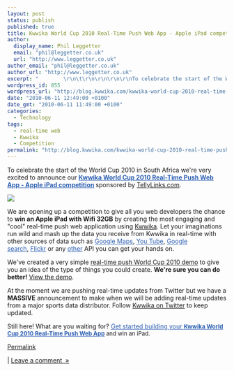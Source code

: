 ```yaml
---
layout: post
status: publish
published: true
title: Kwwika World Cup 2010 Real-Time Push Web App - Apple iPad competition
author:
  display_name: Phil Leggetter
  email: "phil@leggetter.co.uk"
  url: "http://www.leggetter.co.uk"
author_email: "phil@leggetter.co.uk"
author_url: "http://www.leggetter.co.uk"
excerpt: "        \r\n\t\r\n\r\n\r\n\r\nTo celebrate the start of the World Cup 2010 in South\_Africa we're very excited to announce our\_Kwwika World Cup 2010 Real-Time Push Web App - Apple iPad competition\_sponsored by TellyLinks.com.\r\n\r\nFind out more about the\_Kwwika World ..."
wordpress_id: 855
wordpress_url: "http://blog.kwwika.com/kwwika-world-cup-2010-real-time-push-web-app"
date: "2010-06-11 12:49:00 +0100"
date_gmt: "2010-06-11 11:49:00 +0100"
categories:
  - Technology
tags:
  - real-time web
  - Kwwika
  - Competition
permalink: "http://blog.kwwika.com/kwwika-world-cup-2010-real-time-push-web-app"
---
```


<p>To celebrate the start of the World Cup 2010 in South Africa we're very excited to announce our <strong><a style="color: #2a5db0;" href="http://wiki.kwwika.com/competitions/world-cup-2010-real-time-push-web-app-competition">Kwwika World Cup 2010 Real-Time Push Web App - Apple iPad competition</a> </strong>sponsored by <a href="http://TellyLinks.com">TellyLinks.com</a>.</p>
<p><a style="color: #2a5db0;" href="http://wiki.kwwika.com/competitions/world-cup-2010-real-time-push-web-app-competition"><img src="http://kwwika.com/Content/Images/banners/wc2010_competition728x90.gif" /></a></p>
<p>We are opening up a competition to give all you web developers the chance to <strong>win an Apple iPad with Wifi 32GB</strong> by creating the most engaging and "cool" real-time push web application using <a href="http://kwwika.com">Kwwika</a>. Let your imaginations run wild and mash up the data you receive from Kwwika in real-time with other sources of data such as <a style="color: #2a5db0;" href="http://code.google.com/apis/maps/index.html">Google Maps</a>, <a style="color: #2a5db0;" href="http://code.google.com/apis/youtube/overview.html">You Tube</a>, <a style="color: #2a5db0;" href="http://code.google.com/">Google search</a>, <a style="color: #2a5db0;" href="http://code.flickr.com/">Flickr</a> or any <a style="color: #2a5db0;" href="http://www.programmableweb.com/apis">other</a> API you can get your hands on.</p>
<p>We've created a very simple <a href="http://kwwika.com/Standalone/Demos/WorldCup2010/">real-time push World Cup 2010 demo</a> to give you an idea of the type of things you could create. <strong>We're sure you can do better!</strong> <a href="http://kwwika.com/Standalone/Demos/WorldCup2010/">View the demo</a>.</p>
<p>At the moment we are pushing real-time updates from Twitter but we have a <strong>MASSIVE</strong> announcement to make when we will be adding real-time updates from a major sports data distributor. Follow <a href="http://twitter.com/Kwwika">Kwwika on Twitter</a> to keep updated.</p>
<p>Still here! What are you waiting for? <a style="color: #2a5db0;" href="http://wiki.kwwika.com/competitions/world-cup-2010-real-time-push-web-app-competition">Get started building your </a><span style="font-size: small;"><strong><a style="color: #2a5db0;" href="https://sites.google.com/a/kwwika.com/kwwika-api/competitions/world-cup-2010-real-time-push-web-app-competition#TOC-How-to-enter">Kwwika World Cup 2010 Real-Time Push Web App</a></strong> and win an iPad.</span></p>
<p><a href="http://blog.kwwika.com/kwwika-world-cup-2010-real-time-push-web-app">Permalink</a></p>
<p>| <a href="http://blog.kwwika.com/kwwika-world-cup-2010-real-time-push-web-app#comment">Leave a comment  »</a></p>
